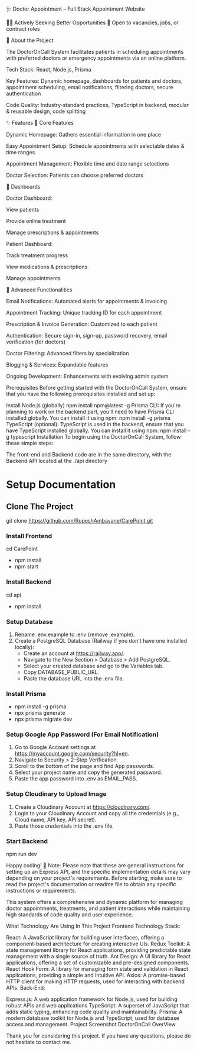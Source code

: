 🩺 Doctor Appointment – Full Stack Appointment Website

👨‍💻 Actively Seeking Better Opportunities
🌟 Open to vacancies, jobs, or contract roles

📌 About the Project

The DoctorOnCall System facilitates patients in scheduling appointments with preferred doctors or emergency appointments via an online platform.

Tech Stack: React, Node.js, Prisma

Key Features: Dynamic homepage, dashboards for patients and doctors, appointment scheduling, email notifications, filtering doctors, secure authentication

Code Quality: Industry-standard practices, TypeScript in backend, modular & reusable design, code splitting

✨ Features
🔹 Core Features

Dynamic Homepage: Gathers essential information in one place

Easy Appointment Setup: Schedule appointments with selectable dates & time ranges

Appointment Management: Flexible time and date range selections

Doctor Selection: Patients can choose preferred doctors

🔹 Dashboards

Doctor Dashboard:

View patients

Provide online treatment

Manage prescriptions & appointments

Patient Dashboard:

Track treatment progress

View medications & prescriptions

Manage appointments

🔹 Advanced Functionalities

Email Notifications: Automated alerts for appointments & invoicing

Appointment Tracking: Unique tracking ID for each appointment

Prescription & Invoice Generation: Customized to each patient

Authentication: Secure sign-in, sign-up, password recovery, email verification (for doctors)

Doctor Filtering: Advanced filters by specialization

Blogging & Services: Expandable features

Ongoing Development: Enhancements with evolving admin system

Prerequisites
Before getting started with the DoctorOnCall System, ensure that you have the following prerequisites installed and set up:

Install Node.js (globally)
npm install npm@latest -g
Prisma CLI: If you're planning to work on the backend part, you'll need to have Prisma CLI installed globally. You can install it using npm:
 npm install -g prisma
TypeScript (optional): TypeScript is used in the backend, ensure that you have TypeScript installed globally. You can install it using npm:
 npm install -g typescript
Installation
To begin using the DoctorOnCall System, follow these simple steps:

The front-end and Backend code are in the same directory, with the Backend API located at the ./api directory
# Setup Documentation

## Clone The Project
git clone https://github.com/RupeshAmbavane/CarePoint.git

### Install Frontend
cd CarePoint
- npm install
- npm start

### Install Backend
cd api
- npm install

### Setup Database
1. Rename .env.example to .env (remove .example).
2. Create a PostgreSQL Database (Railway if you don't have one installed locally):
   - Create an account at https://railway.app/.
   - Navigate to the New Section > Database > Add PostgreSQL.
   - Select your created database and go to the Variables tab.
   - Copy DATABASE_PUBLIC_URL.
   - Paste the database URL into the .env file.

### Install Prisma
- npm install -g prisma
- npx prisma generate
- npx prisma migrate dev

### Setup Google App Password (For Email Notification)
1. Go to Google Account settings at https://myaccount.google.com/security?hl=en.
2. Navigate to Security > 2-Step Verification.
3. Scroll to the bottom of the page and find App passwords.
4. Select your project name and copy the generated password.
5. Paste the app password into .env as EMAIL_PASS.

### Setup Cloudinary to Upload Image
1. Create a Cloudinary Account at https://cloudinary.com/.
2. Login to your Cloudinary Account and copy all the credentials (e.g., Cloud name, API key, API secret).
3. Paste those credentials into the .env file.

### Start Backend
npm run dev

Happy coding! 🚀
Note: Please note that these are general instructions for setting up an Express API, and the specific implementation details may vary depending on your project's requirements. Before starting, make sure to read the project's documentation or readme file to obtain any specific instructions or requirements.

This system offers a comprehensive and dynamic platform for managing doctor appointments, treatments, and patient interactions while maintaining high standards of code quality and user experience.

What Technology Are Using In This Project
Frontend Technology Stack:

React: A JavaScript library for building user interfaces, offering a component-based architecture for creating interactive UIs.
Redux Toolkit: A state management library for React applications, providing predictable state management with a single source of truth.
Ant Design: A UI library for React applications, offering a set of customizable and pre-designed components.
React Hook Form: A library for managing form state and validation in React applications, providing a simple and intuitive API.
Axios: A promise-based HTTP client for making HTTP requests, used for interacting with backend APIs.
Back-End:

Express.js: A web application framework for Node.js, used for building robust APIs and web applications
TypeScript: A superset of JavaScript that adds static typing, enhancing code quality and maintainability.
Prisma: A modern database toolkit for Node.js and TypeScript, used for database access and management.
Project Screenshot
DoctorOnCall OverView

Thank you for considering this project. If you have any questions, please do not hesitate to contact me.
